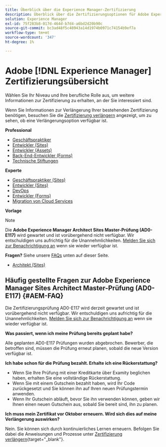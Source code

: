 ```yaml
---
title: Überblick über die Experience Manager-Zertifizierung
description: Überblick über die Zertifizierungsoptionen für Adobe Experience Manager
solution: Experience Manager
exl-id: 75f283b8-017d-464d-b7d4-a6bd2d20b90c
source-git-commit: bc3ad48f5c48943a14d1974b0971c74154b9ef7a
workflow-type: tm+mt
source-wordcount: '347'
ht-degree: 1%

---
```


# Adobe [!DNL Experience Manager] Zertifizierungsübersicht

Wählen Sie Ihr Niveau und Ihre berufliche Rolle aus, um weitere Informationen zur Zertifizierung zu erhalten, an der Sie interessiert sind.

Wenn Sie Informationen zur Verlängerung Ihrer bestehenden Zertifizierung benötigen, besuchen Sie die [Zertifizierung verlängern](/help/certifications/renew.md) angezeigt, um zu sehen, ob eine Verlängerungsoption verfügbar ist.

**Professional**

* [Geschäftspraktiker](/help/certifications/aem/aem-p-business.md) <!--AD0-E126-->
* [Entwickler (Sites)](/help/certifications/aem/aem-sites-p-developer.md) <!--AD0-E123-->
* [Entwickler (Assets)](/help/certifications/aem/aem-assets-p-developer.md) <!--AD0-E129-->
* [Back-End-Entwickler (Forms)](/help/certifications/aem/aem-forms-p-bedeveloper.md) <!--AD0-E127-->
* [Technische Stiftungen](/help/certifications/aem/aem-p-foundations.md) <!--AD0-E132-->

**Experte**

* [Geschäftspraktiker (Sites)](/help/certifications/aem/aem-sites-e-business.md) <!--AD0-E121-->
* [Entwickler (Sites)](/help/certifications/aem/aem-sites-e-developer.md) <!--AD0-E134-->
* [DevOps](/help/certifications/aem/aem-devops-e-engineer.md) <!--AD0-E124-->
* [Entwickler (Forms)](/help/certifications/aem/aem-forms-e-developer.md) <!--AD0-E125-->
* [Migration von Cloud Services](/help/certifications/aem/aem-cs-e-migration.md) <!--AD0-E136-->

**Vorlage**

>[!NOTE]
>
>Die **Adobe Experience Manager Architect Sites Master-Prüfung (AD0-E117)** wird gewartet und ist vorübergehend nicht verfügbar. Wir entschuldigen uns aufrichtig für die Unannehmlichkeiten. [Melden Sie sich zur Benachrichtigung an](https://forms.office.com/Pages/ResponsePage.aspx?id=Wht7-jR7h0OUrtLBeN7O4R3Iwdbolq9LpEOJ07Ii-i9URDdWMjUzODdITVoxQTNPVTZOSUNKUDhFQS4u) wenn sie wieder verfügbar ist.
>
>**Fragen?** Siehe unsere [FAQs](#AEM-FAQ) unten auf dieser Seite.

* [Architekt (Sites)](/help/certifications/aem/aem-sites-m-architect.md) <!--AD0-E117-->



## Häufig gestellte Fragen zur Adobe Experience Manager Sites Architect Master-Prüfung (AD0-E117) {#AEM-FAQ}

Die Zertifizierungsprüfung AD0-E117 wird derzeit gewartet und ist vorübergehend nicht verfügbar. Wir entschuldigen uns aufrichtig für die Unannehmlichkeiten. [Melden Sie sich zur Benachrichtigung an](https://forms.office.com/Pages/ResponsePage.aspx?id=Wht7-jR7h0OUrtLBeN7O4R3Iwdbolq9LpEOJ07Ii-i9URDdWMjUzODdITVoxQTNPVTZOSUNKUDhFQS4u) wenn sie wieder verfügbar ist.

**Was passiert, wenn ich meine Prüfung bereits geplant habe?**

Alle geplanten AD0-E117 Prüfungen wurden abgebrochen. Bewerber, die betroffen sind, müssen die Prüfung erneut planen, sobald die neue Version verfügbar ist.

**Ich habe schon für die Prüfung bezahlt. Erhalte ich eine Rückerstattung?**

* Wenn Sie Ihre Prüfung mit einer Kreditkarte über Examity beglichen haben, erhalten Sie eine vollständige Rückerstattung.  
* Wenn Sie mit einem Gutschein bezahlt haben, wird Ihr Code zurückgesetzt und Sie können ihn auf Ihren neuen Prüfungstermin anwenden.  
* Wenn Ihr Gutschein abläuft, bevor Sie ihn verwenden können, geben wir Ihnen einen neuen Gutschein aus, sobald Sie bereit sind, ihn zu planen.

**Ich muss mein Zertifikat vor Oktober erneuern. Wird sich dies auf meine Verlängerung auswirken?**

Nein. Sie können sich durch kontinuierliches Lernen erneuern. Befolgen Sie dabei die Anweisungen und Prozesse unter [Zertifizierung verlängern](https://experienceleague.adobe.com/docs/certification/program/renew.html){target="_blank"}.

